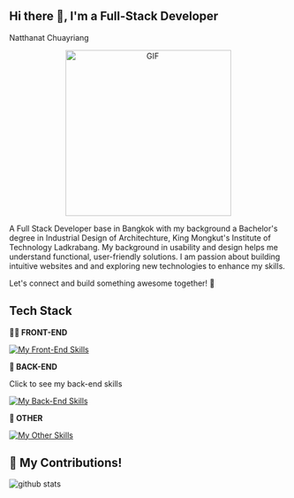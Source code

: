 ## Hi there 👋, I'm a Full-Stack Developer

Natthanat Chuayriang 

<p align="center" >
  <img src="https://i.giphy.com/XGsHjfmwF3VMCuNQA4.webp" alt="GIF" width="300px"/>
</p>

A Full Stack Developer base in Bangkok with my background a Bachelor's degree in Industrial Design of Architechture, King Mongkut's Institute of Technology Ladkrabang. My background in usability and design helps me understand functional, user-friendly solutions. I am passion about building intuitive websites and and exploring new technologies to enhance my skills.



Let's connect and build something awesome together! 🚀

## Tech Stack

**👨‍💻 FRONT-END**

  <p align="left">
    <a href="https://skillicons.dev">
      <img src="https://skillicons.dev/icons?i=html,css,js,react,tailwind,vite,ts" alt="My Front-End Skills"/>
    </a>
  </p>
  
**🥷 BACK-END**

  <summary>Click to see my back-end skills</summary>
  <p align="left">
    <a href="https://skillicons.dev">
      <img src="https://skillicons.dev/icons?i=nodejs,expressjs,nextjs,supabase,postgres,mongodb,postman" alt="My Back-End Skills"/>
    </a>
  </p>

**🥷 OTHER**
  <p align="left">
    <a href="https://skillicons.dev">
      <img src="https://skillicons.dev/icons?i=apple,vscode,git,github,figma,vercel" alt="My Other Skills"/>
    </a>
  </p>

## 🌱 My Contributions!
![github stats](https://github-readme-stats.vercel.app/api?username=PotterWinter&show_icons=true)
